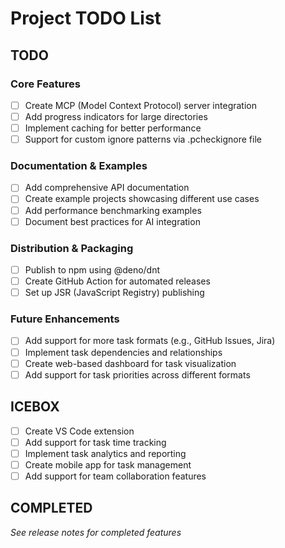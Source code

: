 # Project TODO List

## TODO

### Core Features

- [ ] Create MCP (Model Context Protocol) server integration
- [ ] Add progress indicators for large directories
- [ ] Implement caching for better performance
- [ ] Support for custom ignore patterns via .pcheckignore file

### Documentation & Examples

- [ ] Add comprehensive API documentation
- [ ] Create example projects showcasing different use cases
- [ ] Add performance benchmarking examples
- [ ] Document best practices for AI integration

### Distribution & Packaging

- [ ] Publish to npm using @deno/dnt
- [ ] Create GitHub Action for automated releases
- [ ] Set up JSR (JavaScript Registry) publishing

### Future Enhancements

- [ ] Add support for more task formats (e.g., GitHub Issues, Jira)
- [ ] Implement task dependencies and relationships
- [ ] Create web-based dashboard for task visualization
- [ ] Add support for task priorities across different formats

## ICEBOX

- [ ] Create VS Code extension
- [ ] Add support for task time tracking
- [ ] Implement task analytics and reporting
- [ ] Create mobile app for task management
- [ ] Add support for team collaboration features

## COMPLETED

_See release notes for completed features_